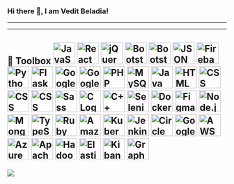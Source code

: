 ### Hi there 👋, I am Vedit Beladia!
---

<!-- ![Twitter Follow](https://img.shields.io/twitter/follow/Vedit2002?style=social)![Instagram Follow](https://img.shields.io/instagram/follow/veditbeladia?style=social)![GitHub Follow](https://img.shields.io/instagram/github/v3dit?style=social) -->

--- 
🧰 Toolbox
<img src="https://cdn.worldvectorlogo.com/logos/javascript.svg" alt="JavaScript Logo" width="50" height="50"/> 
<img src="https://cdn.worldvectorlogo.com/logos/react-2.svg" alt="React Logo" width="50" height="50"/> 
<img src="https://cdn.worldvectorlogo.com/logos/jquery-2.svg" alt="jQuery Logo" width="50" height="50"/> 
<img src="https://cdn.worldvectorlogo.com/logos/bootstrap-5.svg" alt="Bootstrap Logo" width="50" height="50"/> 
<img src="https://cdn.worldvectorlogo.com/logos/bootstrap-5-1.svg" alt="Bootstrap Logo" width="50" height="50"/> 
<img src="https://cdn.worldvectorlogo.com/logos/json.svg" alt="JSON Logo" width="50" height="50"/> 
<img src="https://cdn.worldvectorlogo.com/logos/firebase-1.svg" alt="Firebase Logo" width="50" height="50"/> 
<img src="https://cdn.worldvectorlogo.com/logos/python-5.svg" alt="Python Logo" width="50" height="50"/> 
<img src="https://cdn.worldvectorlogo.com/logos/flask.svg" alt="Flask Logo" width="50" height="50"/> 
<img src="https://cdn.worldvectorlogo.com/logos/google-bigquery-logo-1.svg" alt="Google BigQuery Logo" width="50" height="50"/> 
<img src="https://cdn.worldvectorlogo.com/logos/google-cloud-1.svg" alt="Google Cloud Logo" width="50" height="50"/> 
<img src="https://cdn.worldvectorlogo.com/logos/php-1.svg" alt="PHP Logo" width="50" height="50"/> 
<img src="https://cdn.worldvectorlogo.com/logos/mysql-3.svg" alt="MySQL Logo" width="50" height="50"/> 
<img src="https://cdn.worldvectorlogo.com/logos/java-4.svg" alt="Java Logo" width="50" height="50"/> 
<img src="https://cdn.worldvectorlogo.com/logos/html-1.svg" alt="HTML Logo" width="50" height="50"/> 
<img src="https://cdn.worldvectorlogo.com/logos/css3.svg" alt="CSS Logo" width="50" height="50"/> 
<img src="https://cdn.worldvectorlogo.com/logos/css-3.svg" alt="CSS Logo" width="50" height="50"/> 
<img src="https://cdn.worldvectorlogo.com/logos/css-4.svg" alt="CSS Logo" width="50" height="50"/> 
<img src="https://cdn.worldvectorlogo.com/logos/sass-1.svg" alt="Sass Logo" width="50" height="50"/> 
<img src="https://cdn.worldvectorlogo.com/logos/c-1.svg" alt="C Logo" width="50" height="50"/> 
<img src="https://cdn.worldvectorlogo.com/logos/c--4.svg" alt="C++ Logo" width="50" height="50"/> 
<img src="https://cdn.worldvectorlogo.com/logos/selenium-1.svg" alt="Selenium Logo" width="50" height="50"/> 
<img src="https://cdn.worldvectorlogo.com/logos/docker-4.svg" alt="Docker Logo" width="50" height="50"/> 
<img src="https://cdn.worldvectorlogo.com/logos/figma-5.svg" alt="Figma Logo" width="50" height="50"/> 
<img src="https://cdn.worldvectorlogo.com/logos/nodejs-icon.svg" alt="Node.js Logo" width="50" height="50"/> 
<img src="https://cdn.worldvectorlogo.com/logos/mongodb-icon-1.svg" alt="MongoDB Logo" width="50" height="50"/> 
<img src="https://cdn.worldvectorlogo.com/logos/typescript.svg" alt="TypeScript Logo" width="50" height="50"/> 
<img src="https://cdn.worldvectorlogo.com/logos/ruby.svg" alt="Ruby Logo" width="50" height="50"/> 
<img src="https://cdn.worldvectorlogo.com/logos/aws-logo.svg" alt="Amazon Web Services (AWS) Logo" width="50" height="50"/> 
<img src="https://cdn.worldvectorlogo.com/logos/kubernetes-1.svg" alt="Kubernetes Logo" width="50" height="50"/> 
<img src="https://cdn.worldvectorlogo.com/logos/jenkins-1.svg" alt="Jenkins Logo" width="50" height="50"/> 
<img src="https://cdn.worldvectorlogo.com/logos/circleci.svg" alt="CircleCI Logo" width="50" height="50"/> 
<img src="https://cdn.worldvectorlogo.com/logos/gcp-google-cloud-platform.svg" alt="Google Cloud Platform Logo" width="50" height="50"/> 
<img src="https://cdn.worldvectorlogo.com/logos/aws-lambda.svg" alt="AWS Lambda Logo" width="50" height="50"/> 
<img src="https://cdn.worldvectorlogo.com/logos/azure-functions-1.svg" alt="Azure Functions Logo" width="50" height="50"/> 
<img src="https://cdn.worldvectorlogo.com/logos/apache-spark-3.svg" alt="Apache Spark Logo" width="50" height="50"/> 
<img src="https://cdn.worldvectorlogo.com/logos/hadoop-1.svg" alt="Hadoop Logo" width="50" height="50"/> 
<img src="https://cdn.worldvectorlogo.com/logos/elastic-elasticsearch.svg" alt="Elasticsearch Logo" width="50" height="50"/> 
<img src="https://cdn.worldvectorlogo.com/logos/kibana.svg" alt="Kibana Logo" width="50" height="50"/> 
<img src="https://cdn.worldvectorlogo.com/logos/graphql.svg" alt="GraphQL Logo" width="50" height="50"/> 
---

[![](https://visitcount.itsvg.in/api?id=v3dit&label=Profile%20Views&icon=2&pretty=false)](https://visitcount.itsvg.in)

<!--
**v3dit/v3dit** is a ✨ _special_ ✨ repository because its `README.md` (this file) appears on your GitHub profile.

Here are some ideas to get you started:

- 🔭 I’m currently working on ...
- 🌱 I’m currently learning ...
- 👯 I’m looking to collaborate on ...
- 🤔 I’m looking for help with ...
- 💬 Ask me about ...
- 📫 How to reach me: ...
- 😄 Pronouns: ...
- ⚡ Fun fact: ...
-->
